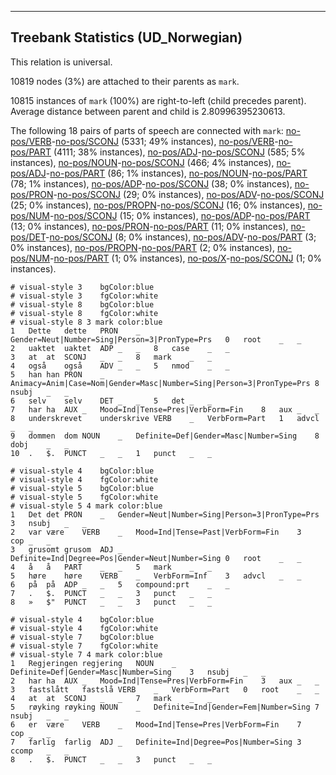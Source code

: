 

--------------------------------------------------------------------------------

## Treebank Statistics (UD_Norwegian)

This relation is universal.

10819 nodes (3%) are attached to their parents as `mark`.

10815 instances of `mark` (100%) are right-to-left (child precedes parent).
Average distance between parent and child is 2.80996395230613.

The following 18 pairs of parts of speech are connected with `mark`: [no-pos/VERB]()-[no-pos/SCONJ]() (5331; 49% instances), [no-pos/VERB]()-[no-pos/PART]() (4111; 38% instances), [no-pos/ADJ]()-[no-pos/SCONJ]() (585; 5% instances), [no-pos/NOUN]()-[no-pos/SCONJ]() (466; 4% instances), [no-pos/ADJ]()-[no-pos/PART]() (86; 1% instances), [no-pos/NOUN]()-[no-pos/PART]() (78; 1% instances), [no-pos/ADP]()-[no-pos/SCONJ]() (38; 0% instances), [no-pos/PRON]()-[no-pos/SCONJ]() (29; 0% instances), [no-pos/ADV]()-[no-pos/SCONJ]() (25; 0% instances), [no-pos/PROPN]()-[no-pos/SCONJ]() (16; 0% instances), [no-pos/NUM]()-[no-pos/SCONJ]() (15; 0% instances), [no-pos/ADP]()-[no-pos/PART]() (13; 0% instances), [no-pos/PRON]()-[no-pos/PART]() (11; 0% instances), [no-pos/DET]()-[no-pos/SCONJ]() (8; 0% instances), [no-pos/ADV]()-[no-pos/PART]() (3; 0% instances), [no-pos/PROPN]()-[no-pos/PART]() (2; 0% instances), [no-pos/NUM]()-[no-pos/PART]() (1; 0% instances), [no-pos/X]()-[no-pos/SCONJ]() (1; 0% instances).


~~~ conllu
# visual-style 3	bgColor:blue
# visual-style 3	fgColor:white
# visual-style 8	bgColor:blue
# visual-style 8	fgColor:white
# visual-style 8 3 mark	color:blue
1	Dette	dette	PRON	_	Gender=Neut|Number=Sing|Person=3|PronType=Prs	0	root	_	_
2	uaktet	uaktet	ADP	_	_	8	case	_	_
3	at	at	SCONJ	_	_	8	mark	_	_
4	også	også	ADV	_	_	5	nmod	_	_
5	han	han	PRON	_	Animacy=Anim|Case=Nom|Gender=Masc|Number=Sing|Person=3|PronType=Prs	8	nsubj	_	_
6	selv	selv	DET	_	_	5	det	_	_
7	har	ha	AUX	_	Mood=Ind|Tense=Pres|VerbForm=Fin	8	aux	_	_
8	underskrevet	underskrive	VERB	_	VerbForm=Part	1	advcl	_	_
9	dommen	dom	NOUN	_	Definite=Def|Gender=Masc|Number=Sing	8	dobj	_	_
10	.	$.	PUNCT	_	_	1	punct	_	_

~~~


~~~ conllu
# visual-style 4	bgColor:blue
# visual-style 4	fgColor:white
# visual-style 5	bgColor:blue
# visual-style 5	fgColor:white
# visual-style 5 4 mark	color:blue
1	Det	det	PRON	_	Gender=Neut|Number=Sing|Person=3|PronType=Prs	3	nsubj	_	_
2	var	være	VERB	_	Mood=Ind|Tense=Past|VerbForm=Fin	3	cop	_	_
3	grusomt	grusom	ADJ	_	Definite=Ind|Degree=Pos|Gender=Neut|Number=Sing	0	root	_	_
4	å	å	PART	_	_	5	mark	_	_
5	høre	høre	VERB	_	VerbForm=Inf	3	advcl	_	_
6	på	på	ADP	_	_	5	compound:prt	_	_
7	.	$.	PUNCT	_	_	3	punct	_	_
8	»	$"	PUNCT	_	_	3	punct	_	_

~~~


~~~ conllu
# visual-style 4	bgColor:blue
# visual-style 4	fgColor:white
# visual-style 7	bgColor:blue
# visual-style 7	fgColor:white
# visual-style 7 4 mark	color:blue
1	Regjeringen	regjering	NOUN	_	Definite=Def|Gender=Masc|Number=Sing	3	nsubj	_	_
2	har	ha	AUX	_	Mood=Ind|Tense=Pres|VerbForm=Fin	3	aux	_	_
3	fastslått	fastslå	VERB	_	VerbForm=Part	0	root	_	_
4	at	at	SCONJ	_	_	7	mark	_	_
5	røyking	røyking	NOUN	_	Definite=Ind|Gender=Fem|Number=Sing	7	nsubj	_	_
6	er	være	VERB	_	Mood=Ind|Tense=Pres|VerbForm=Fin	7	cop	_	_
7	farlig	farlig	ADJ	_	Definite=Ind|Degree=Pos|Number=Sing	3	ccomp	_	_
8	.	$.	PUNCT	_	_	3	punct	_	_

~~~


